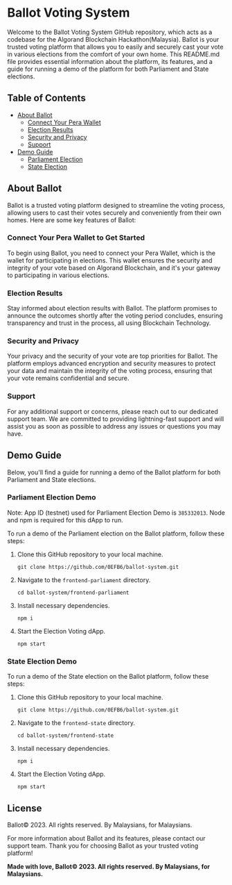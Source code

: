 # Ballot Voting System

Welcome to the Ballot Voting System GitHub repository, which acts as a codebase for the Algorand Blockchain Hackathon(Malaysia). Ballot is your trusted voting platform that allows you to easily and securely cast your vote in various elections from the comfort of your own home. This README.md file provides essential information about the platform, its features, and a guide for running a demo of the platform for both Parliament and State elections.

## Table of Contents
- [About Ballot](#about-ballot)
  - [Connect Your Pera Wallet](#connect-your-pera-wallet-to-get-started)
  - [Election Results](#election-results)
  - [Security and Privacy](#security-and-privacy)
  - [Support](#support)
- [Demo Guide](#demo-guide)
  - [Parliament Election](#parliament-election-demo)
  - [State Election](#state-election-demo)

## About Ballot

Ballot is a trusted voting platform designed to streamline the voting process, allowing users to cast their votes securely and conveniently from their own homes. Here are some key features of Ballot:

### Connect Your Pera Wallet to Get Started

To begin using Ballot, you need to connect your Pera Wallet, which is the wallet for participating in elections. This wallet ensures the security and integrity of your vote based on Algorand Blockchain, and it's your gateway to participating in various elections.

### Election Results

Stay informed about election results with Ballot. The platform promises to announce the outcomes shortly after the voting period concludes, ensuring transparency and trust in the process, all using Blockchain Technology.

### Security and Privacy

Your privacy and the security of your vote are top priorities for Ballot. The platform employs advanced encryption and security measures to protect your data and maintain the integrity of the voting process, ensuring that your vote remains confidential and secure.

### Support

For any additional support or concerns, please reach out to our dedicated support team. We are committed to providing lightning-fast support and will assist you as soon as possible to address any issues or questions you may have.

## Demo Guide

Below, you'll find a guide for running a demo of the Ballot platform for both Parliament and State elections.

### Parliament Election Demo

Note: App ID (testnet) used for Parliament Election Demo is `385332013`. Node and npm is required for this dApp to run.

To run a demo of the Parliament election on the Ballot platform, follow these steps:

1. Clone this GitHub repository to your local machine.

   ```shell
   git clone https://github.com/0EFB6/ballot-system.git
   ```

2. Navigate to the `frontend-parliament` directory.

   ```shell
   cd ballot-system/frontend-parliament
   ```

3. Install necessary dependencies.

   ```shell
   npm i
   ```

4. Start the Election Voting dApp.

   ```shell
   npm start
   ```

### State Election Demo

To run a demo of the State election on the Ballot platform, follow these steps:

1. Clone this GitHub repository to your local machine.

   ```shell
   git clone https://github.com/0EFB6/ballot-system.git
   ```

2. Navigate to the `frontend-state` directory.

   ```shell
   cd ballot-system/frontend-state
   ```

3. Install necessary dependencies.

   ```shell
   npm i
   ```

4. Start the Election Voting dApp.

   ```shell
   npm start
   ```
## License

Ballot© 2023. All rights reserved. By Malaysians, for Malaysians.

For more information about Ballot and its features, please contact our support team. Thank you for choosing Ballot as your trusted voting platform!

**Made with love, Ballot© 2023. All rights reserved. By Malaysians, for Malaysians.**